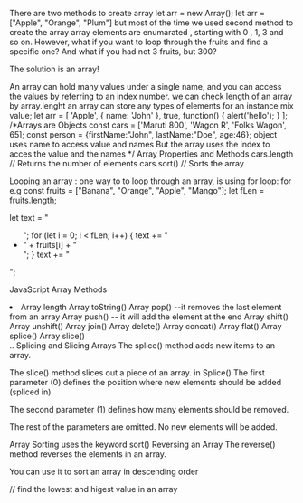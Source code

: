 There are two methods to create array
let arr = new Array();
let arr = ["Apple", "Orange", "Plum"]
but most of the time we used second method to create the array
array elements are enumarated , starting with 0 , 1, 3 and so on.
However, what if you want to loop through the fruits and find a specific one? And what if you had not 3 fruits, but 300?

The solution is an array!

An array can hold many values under a single name, and you can access the values by referring to an index number.
we can check length of an array by array.lenght
an array can store any types of elements
for an instance mix value; let arr = [ 'Apple', { name: 'John' }, true, function() { alert('hello'); } ];
/*Arrays are Objects 
const cars = ['Maruti 800', 'Wagon R', 'Folks Wagon', 65];
const person = {firstName:"John", lastName:"Doe", age:46};
object uses name to access value and names 
But the array uses the index to acces the value and the names
*/
Array Properties and Methods
cars.length   // Returns the number of elements
cars.sort()   // Sorts the array


Looping an array : one way to to loop through an array, is using for loop: for e.g const fruits = ["Banana", "Orange", "Apple", "Mango"];
let fLen = fruits.length;

let text = "<ul>";
for (let i = 0; i < fLen; i++) {
  text += "<li>" + fruits[i] + "</li>";
}
text += "</ul>";

JavaScript Array Methods
<li>
Array length
Array toString()
Array pop() --it removes the last element from an array
Array push() -- it will add the element at the end
Array shift()
Array unshift()
Array join()
Array delete()
Array concat()
Array flat()
Array splice()
Array slice()
</li>..
Splicing and Slicing Arrays
The splice() method adds new items to an array.

The slice() method slices out a piece of an array.
in Splice() The first parameter (0) defines the position where new elements should be added (spliced in).

The second parameter (1) defines how many elements should be removed.

The rest of the parameters are omitted. No new elements will be added.

Array Sorting uses the keyword sort()
Reversing an Array
The reverse() method reverses the elements in an array.

You can use it to sort an array in descending order

// find the lowest and higest value in an array